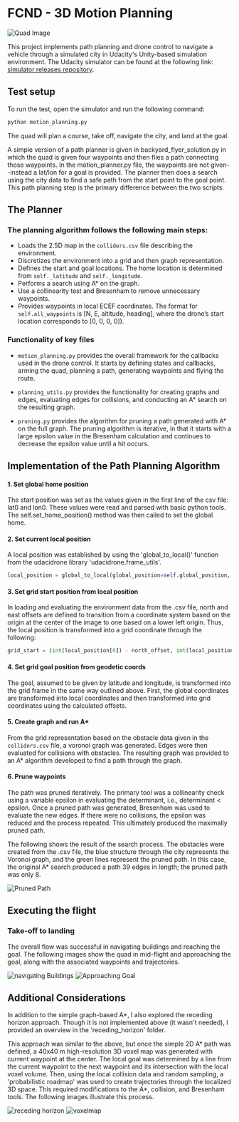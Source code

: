 # FCND - 3D Motion Planning
![Quad Image](./flight_images/long_stretch.png)



This project implements path planning and drone control to navigate a vehicle through a simulated city in Udacity's Unity-based simulation environment. The Udacity simulator can be found at the following link: [simulator releases repository](https://github.com/udacity/FCND-Simulator-Releases/releases).

## Test setup
To run the test, open the simulator and run the following command:

```sh
python motion_planning.py
```
The quad will plan a course, take off, navigate the city, and land at the goal.

A simple version of a path planner is given in backyard_flyer_solution.py in which the quad is given four waypoints and then flies a path connecting those waypoints. In the motion_planner.py file, the waypoints are not given--instead a lat/lon for a goal is provided. The planner then does a search using the city data to find a safe path from the start point to the goal point. This path planning step is the primary difference between the two scripts.

## The Planner


### The planning algorithm follows the following main steps:

- Loads the 2.5D map in the `colliders.csv` file describing the environment.
- Discretizes the environment into a grid and then graph representation.
- Defines the start and goal locations. The home location is determined from `self._latitude` and `self._longitude`. 
- Performs a search using A* on the graph. 
- Use a collinearity test and Bresenham to remove unnecessary waypoints.
- Provides waypoints in local ECEF coordinates. The format for `self.all_waypoints` is [N, E, altitude, heading], where the drone’s start location corresponds to [0, 0, 0, 0]). 

### Functionality of key files

- `motion_planning.py` provides the overall framework for the callbacks used in the drone control. It starts by defining states and callbacks, arming the quad, planning a path, generating waypoints and flying the route.

- `planning_utils.py` provides the functionality for creating graphs and edges, evaluating edges for collisions, and conducting an A* search on the resulting graph.

- `pruning.py`  provides the algorithm for pruning a path generated with A* on the full graph. The pruning algorithm is iterative, in that it starts with a large epsilon value in the Bresenham calculation and continues to decrease the epsilon value until a hit occurs.

## Implementation of the Path Planning Algorithm

#### 1. Set global home position
The start position was set as the values given in the first line of the csv file: lat0 and lon0. These values were read and parsed with basic python tools. The self.set_home_position() method was then called to set the global home. 

#### 2. Set current local position
A local position was established by using the 'global_to_local()' function from the udacidrone library 'udacidrone.frame_utils'.
```python
local_position = global_to_local(global_position=self.global_position, global_home=self.global_home)
```

#### 3. Set grid start position from local position
In loading and evaluating the environment data from the .csv file, north and east offsets are defined to transition from a coordinate system based on the origin at the center of the image to one based on a lower left origin. Thus, the local position is transformed into a grid coordinate through the following:
```python
grid_start = (int(local_position[0]) - north_offset, int(local_position[1])-east_offset)
```

#### 4. Set grid goal position from geodetic coords
The goal, assumed to be given by latitude and longitude, is transformed into the grid frame in the same way outlined above. First, the global coordinates are transformed into local coordinates and then transformed into grid coordinates using the calculated offsets.

#### 5. Create graph and run A*
From the grid representation based on the obstacle data given in the `colliders.csv` file, a voronoi graph was generated. Edges were then evaluated for collisions with obstacles. The resulting graph was provided to an A* algorithm developed to find a path through the graph. 

#### 6. Prune waypoints 
The path was pruned iteratively. The primary tool was a collinearity check using a variable epsilon in evaluating the determinant, i.e., determinant < epsilon. Once a pruned path was generated, Bresenham was used to evaluate the new edges. If there were no collisions, the epsilon was reduced and the process repeated. This ultimately produced the maximally pruned path. 

The following shows the result of the search process. The obstacles were created from the .csv file, the blue structure through the city represents the Voronoi graph, and the green lines represent the pruned path. In this case, the original A* search produced a path 39 edges in length; the pruned path was only 8.

![Pruned Path](./flight_images/pruned_plan.png)


## Executing the flight
### Take-off to landing
The overall flow was successful in navigating buildings and reaching the goal. The following images show the quad in mid-flight and approaching the goal, along with the associated waypoints and trajectories.

![navigating Buildings](./flight_images/navigate_buildings.png)
![Approaching Goal](./flight_images/at_goal.png)

## Additional Considerations
In addition to the simple graph-based A*, I also explored the receding horizon approach. Though it is not implemented above (it wasn't needed), I provided an overview in the 'receding_horizon' folder. 

This approach was similar to the above, but once the simple 2D A* path was defined, a 40x40 m high-resolution 3D voxel map was generated with current waypoint at the center. The local goal was determined by a line from the current waypoint to the next waypoint and its intersection with the local voxel volume. Then, using the local collision data and random sampling, a 'probabilistic roadmap' was used to create trajectories through the localized 3D space. This required modifications to the A*, collision, and Bresenham tools. The following images illustrate this process.

![receding horizon](./flight_images/receding_horizon.png)
![voxelmap](./flight_images/voxelmap.png)